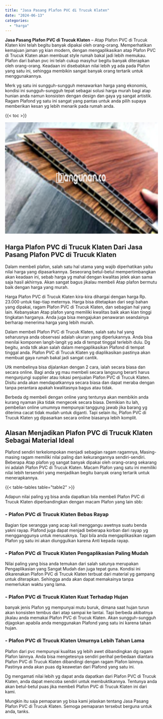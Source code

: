 ```yaml
---
title: "Jasa Pasang Plafon PVC di Trucuk Klaten"
date: "2024-06-13"
categories: 
  - "harga"
---
```


**Jasa Pasang Plafon PVC di Trucuk Klaten** – Atap Plafon PVC di Trucuk Klaten kini telah begitu banyak dipakai oleh orang-orang. Memperhatikan kemajuan jaman yg kian modern, dengan mengaplikasikan atap Plafon PVC di Trucuk Klaten akan membuat style rumah bakal jadi lebih memukau. Plafon dari bahan pvc ini telah cukup masyhur begitu banyak diterapkan oleh orang-orang. Keadaan ini disebabkan nilai lebih yg ada pada Plafon yang satu ini, sehingga membikin sangat banyak orang tertarik untuk menggunakannya.

Merk yg satu ini sungguh-sungguh menawarkan harga yang ekonomis, kondisi ini sungguh-sungguh tepat sebagai solusi harga murah bagi atap hunian anda namun konsisten dengan design dan gaya yg sangat artistik. Ragam Plafond yg satu ini sangat yang pantas untuk anda pilih supaya memberikan kesan yg lebih menarik pada rumah anda.

{{< toc >}}

![Jasa Pasang Plafon PVC di Trucuk Klaten](/images/flafond-pvc-murah16.png)

## Harga Plafon PVC di Trucuk Klaten Dari Jasa Pasang Plafon PVC di Trucuk Klaten

Dalam membeli plafon, salah satu hal utama yang wajib diperhatikan yaitu nilai harga yang dipasarkannya. Seseorang betul-betul mempertimbangkan akan keadaan ini, sebab harga yg mahal dengan kwalitas jelek akan sama saja hasil akhirnya. Akan sangat bagus jikalau membeli Atap plafon bermutu baik dengan harga yang murah.

Harga Plafon PVC di Trucuk Klaten kira-kira dihargai dengan harga Rp. 23.000 untuk tiap-tiap meternya. Harga bisa ditetapkan dari segi bahan yang dipakai, ragam Plafon PVC di Trucuk Klaten, dan sebagian hal yang lain. Kebanyakan Atap plafon yang memiliki kwalitas baik akan kian tinggi tingkatan harganya. Anda juga bisa mengajukan penawaran seandainya berharap menerima harga yang lebih murah.

Dalam membeli Plafon PVC di Trucuk Klaten, salah satu hal yang seharusnya anda observasi adalah ukuran yang diperlukannya. Anda bisa menilai komponen langit-langit yg ada di tempat tinggal terlebih dulu. Dg begitu, anda tdk akan salah dalam mengaplikasikan Plafond di tempat tinggal anda. Plafon PVC di Trucuk Klaten yg diaplikasikan pastinya akan membuat gaya rumah bakal jadi sangat cantik.

Utk membelinya bisa dijalankan dengan 2 cara, ialah secara biasa dan secara online. Bagi anda yg mau membeli secara langsung berarti harus mengunjungi supplier atau lokasi penjualan Plafon PVC di Trucuk Klaten. Disitu anda akan mendapatkannya secara biasa dan dapat meraba dengan tanpa perantara apakah kwalitasnya bagus atau tidak.

Berbeda dg membeli dengan online yang tentunya akan membikin anda kurang nyaman jika tidak mengecek secara biasa. Demikian itu lah, pembelian online umumnya mempunyai tanggung jawab jika barang yg diterima cacat tidak mudah untuk diganti. Tapi selain itu, Plafon PVC di Trucuk Klaten yg dipasarkan secara online biasanya lebih komplit.

## Alasan Menjadikan Plafon PVC di Trucuk Klaten Sebagai Material Ideal

Plafond sendiri terkelompokan menjadi sebagian ragam ragamnya, Masing-masing ragam memiliki nilai paling dan kekurangannya sendiri-sendiri. Beberapa Atap plafon yg sangat banyak dipakai oleh orang-orang sekarang ini adalah Plafon PVC di Trucuk Klaten. Macam Plafon yang satu ini memiliki nilai lebih tersendiri yang menjadikan begitu banyak orang tertarik untuk menerapkannya.

{{< table-tables table="table2" >}}

Adapun nilai paling yg bisa anda dapatkan bila membeli Plafon PVC di Trucuk Klaten diperbandingkan dengan macam Plafon yang lain sbb:

### \- Plafon PVC di Trucuk Klaten Bebas Rayap

Bagian tipe serangga yang acap kali menggangu awetnya suatu benda yakni rayap. Plafond juga dapat menjadi beberapa korban dari rayap yg mengganggunya untuk merusaknya. Tapi bila anda mengaplikasikan ragam Plafon yg satu ini akan diunggulkan karena Anti kepada rayap.

### \- Plafon PVC di Trucuk Klaten Pengaplikasian Paling Mudah

Nilai paling yang bisa anda temukan dari salah satunya merupakan Pengaplikasian yang Sangat Mudah dan juga tepat guna. Kondisi ini dikarenakan Plafon PVC di Trucuk Klaten terbuat dari material yg gampang untuk diterapkan. Sehingga anda akan dapat memakainya tanpa memerlukan waktu yang lama.

### \- Plafon PVC di Trucuk Klaten Kuat Terhadap Hujan

banyak jenis Plafon yg mempunyai mutu buruk, dimana saat hujan turun akan konsisten tembus dari atap sampai ke lantai. Tapi berbeda akibatnya jikalau anda memakai Plafon PVC di Trucuk Klaten. Akan sungguh-sungguh dijagokan apabila anda menggunakan Plafond yang satu ini karena tahan hujan.

### \- Plafon PVC di Trucuk Klaten Umurnya Lebih Tahan Lama

Plafon dari pvc mempunyai kualitas yg lebih awet dibandingkan dg ragam Plafon lainnya. Anda bisa mengetesnya sendiri perihal perbedaan diantara Plafon PVC di Trucuk Klaten dibandingi dengan ragam Plafon lainnya. Pastinya anda akan puas dg keawetan dari Plafond yang satu ini.

Dg mengamati nilai lebih yg dapat anda dapatkan dari Plafon PVC di Trucuk Klaten, anda dapat mencoba sendiri untuk membuktikannya. Tentunya anda akan betul-betul puas jika membeli Plafon PVC di Trucuk Klaten ini dari kami.

Mungkin itu saja pemaparan yg bisa kami jelaskan tentang Jasa Pasang Plafon PVC di Trucuk Klaten. Semoga pemaparan tersebut berguna untuk anda, tanks.
